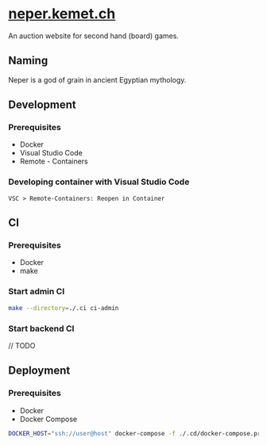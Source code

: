 # [neper.kemet.ch](https://neper.kemet.ch)

An auction website for second hand (board) games.

## Naming

Neper is a god of grain in ancient Egyptian mythology.

## Development

### Prerequisites

* Docker
* Visual Studio Code
* Remote - Containers

### Developing container with Visual Studio Code

```
VSC > Remote-Containers: Reopen in Container
```

## CI

### Prerequisites

* Docker
* make

### Start admin CI

```sh
make --directory=./.ci ci-admin
```

### Start backend CI

// TODO

## Deployment

### Prerequisites

* Docker
* Docker Compose

```sh
DOCKER_HOST="ssh://user@host" docker-compose -f ./.cd/docker-compose.prod.yml up -d
```
